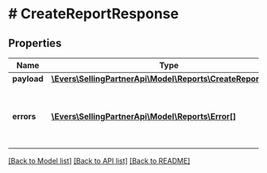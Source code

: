 # # CreateReportResponse

## Properties

Name | Type | Description | Notes
------------ | ------------- | ------------- | -------------
**payload** | [**\Evers\SellingPartnerApi\Model\Reports\CreateReportResult**](CreateReportResult.md) |  | [optional]
**errors** | [**\Evers\SellingPartnerApi\Model\Reports\Error[]**](Error.md) | A list of error responses returned when a request is unsuccessful. | [optional]

[[Back to Model list]](../../README.md#models) [[Back to API list]](../../README.md#endpoints) [[Back to README]](../../README.md)
